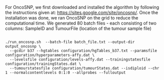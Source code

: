 For OncoSNP, we first downloaded and installed the algorithm by following the instructions given at: https://sites.google.com/site/oncosnp/.
Once the installation was done, we ran OncoSNP on the grid to reduce the computational time. 
We generated 80 batch files - each consisting of two columns: SampleID and TumourFile (location of the tumour sample file)
```shell

./run_oncosnp.sh  --batch-file batch_file.txt --output-dir output_oncosnp \
  --gcdir b37 --hgtables configuration/hgTables_b37.txt --paramsfile configuration/hyperparameters-affy.dat \
  --levelsfile configuration/levels-affy.dat --trainingstatesfile configuration/trainingStates.dat \
  --tumourstatesfile configuration/tumourStates.dat --isdiploid --chr 1 --normalcontentlevels 0:1:0 --allprobes --fulloutput

